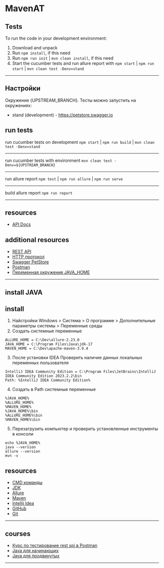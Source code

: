 MavenAT
======================

Tests
-----------
To run the code in your development environment:

1. Download and unpack
2. Run `npm install`, if this need
3. Run `npm run init` | `mvn clean install`, if this need
4. Start the cucumber tests and run allure report with `npm start` | `npm run start` | `mvn clean test -Denv=stand`

***********************************************

Настройки
-----

Окружение {UPSTREAM_BRANCH}. Тесты можно запустить на окружениях:
- stand (development) - https://petstore.swagger.io

run tests
-----
run cucumber tests on development
`npm start` | `npm run build` | `mvn clean test -Denv=stand`

-----
run cucumber tests with environment
`mvn clean test -Denv=${UPSTREAM_BRANCH}`

-----
run allure report
`npm test` | `npm run allure` | `npm run serve`

-----
build allure report
`npm run report`

***********************************************

resources
---------
- [API Docs](https://petstore.swagger.io)

additional resources
---------
- [REST API](https://cloud.yandex.ru/docs/glossary/rest-api)
- [HTTP протокол](https://ru.wikipedia.org/wiki/HTTP)
- [Swagger PetStore](https://petstore.swagger.io)
- [Postman](https://www.postman.com)
- [Переменная окружения JAVA_HOME](https://java-lessons.ru/first-steps/java-home)

***********************************************

install JAVA
-----

install
-----

1. Найстройки Windows > Система > О программе > Дополнительные параметры системы > Переменные среды
2. Создать системные переменные
```
ALLURE_HOME = C:\Dev\allure-2.23.0
JAVA_HOME = C:\Program Files\Java\jdk-17
MAVEN_HOME = C:\Dev\apache-maven-3.9.4
```
3. После установки IDEA Проверить наличие данных локальных переменных пользователя
```
IntelliJ IDEA Community Edition = C:\Program Files\JetBrains\IntelliJ IDEA Community Edition 2023.2.2\bin
Path: %IntelliJ IDEA Community Edition%
```
4. Создать в Path системные переменные
```
%JAVA_HOME%
%ALLURE_HOME%
%MAVEN_HOME%
%JAVA_HOME%\bin
%ALLURE_HOME%\bin
%MAVEN_HOME%\bin
```
5. Перезагрузить компьютер и проверить установленные инструменты в консоли
```
echo %JAVA_HOME%
java --version
allure --version
mvn -v
```

resources
---------
- [CMD команды](https://cmd-command.ru/komandy-cmd.html)
- [JDK](https://www.oracle.com/java/technologies/downloads/#java17)
- [Allure](https://docs.qameta.io/allure-report)
- [Maven](https://maven.apache.org/download.cgi)
- [Intellij Idea](https://www.jetbrains.com/idea/download/?section=mac)
- [GitHub](https://github.com)
- [Git](https://git-scm.com)

***********************************************

courses
---------
- [Курс по тестирование rest spi в Postman](https://qamari.getcourse.ru/postman)
- [Java для начинающих](https://stepik.org/course/115662/promo)
- [Java для продвинутых](https://stepik.org/course/115517/promo)

***********************************************

